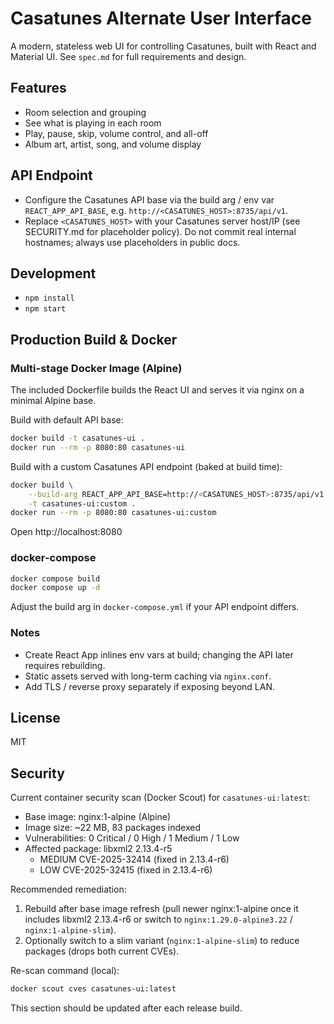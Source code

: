 # Casatunes Alternate User Interface

A modern, stateless web UI for controlling Casatunes, built with React and Material UI. See `spec.md` for full requirements and design.

## Features
- Room selection and grouping
- See what is playing in each room
- Play, pause, skip, volume control, and all-off
- Album art, artist, song, and volume display

## API Endpoint
- Configure the Casatunes API base via the build arg / env var `REACT_APP_API_BASE`, e.g. `http://<CASATUNES_HOST>:8735/api/v1`.
- Replace `<CASATUNES_HOST>` with your Casatunes server host/IP (see SECURITY.md for placeholder policy). Do not commit real internal hostnames; always use placeholders in public docs.

## Development
- `npm install`
- `npm start`

## Production Build & Docker

### Multi-stage Docker Image (Alpine)
The included Dockerfile builds the React UI and serves it via nginx on a minimal Alpine base.

Build with default API base:

```bash
docker build -t casatunes-ui .
docker run --rm -p 8080:80 casatunes-ui
```

Build with a custom Casatunes API endpoint (baked at build time):

```bash
docker build \
	--build-arg REACT_APP_API_BASE=http://<CASATUNES_HOST>:8735/api/v1 \
	-t casatunes-ui:custom .
docker run --rm -p 8080:80 casatunes-ui:custom
```

Open http://localhost:8080

### docker-compose

```bash
docker compose build
docker compose up -d
```

Adjust the build arg in `docker-compose.yml` if your API endpoint differs.

### Notes
- Create React App inlines env vars at build; changing the API later requires rebuilding.
- Static assets served with long-term caching via `nginx.conf`.
- Add TLS / reverse proxy separately if exposing beyond LAN.

## License
MIT

## Security
Current container security scan (Docker Scout) for `casatunes-ui:latest`:

- Base image: nginx:1-alpine (Alpine)
- Image size: ~22 MB, 83 packages indexed
- Vulnerabilities: 0 Critical / 0 High / 1 Medium / 1 Low
- Affected package: libxml2 2.13.4-r5
	- MEDIUM CVE-2025-32414 (fixed in 2.13.4-r6)
	- LOW    CVE-2025-32415 (fixed in 2.13.4-r6)

Recommended remediation:
1. Rebuild after base image refresh (pull newer nginx:1-alpine once it includes libxml2 2.13.4-r6 or switch to `nginx:1.29.0-alpine3.22` / `nginx:1-alpine-slim`).
2. Optionally switch to a slim variant (`nginx:1-alpine-slim`) to reduce packages (drops both current CVEs).

Re-scan command (local):
```bash
docker scout cves casatunes-ui:latest
```

This section should be updated after each release build.
